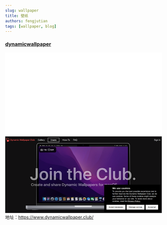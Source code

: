 ```yaml
---
slug: wallpaper
title: 壁纸
authors: fengjutian
tags: [wallpaper, blog]
---
```


### [dynamicwallpaper](https://www.dynamicwallpaper.club/)
![alt text](./static/imgs/dynamicwallpaper.png)
地址：https://www.dynamicwallpaper.club/